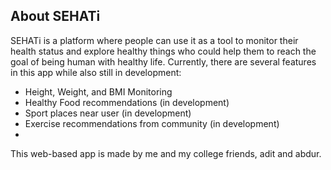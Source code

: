 ## About SEHATi

SEHATi is a platform where people can use it as a tool to monitor their health status and explore healthy things who could help them to reach the goal of being human with healthy life. Currently, there are several features in this app while also still in development:

- Height, Weight, and BMI Monitoring
- Healthy Food recommendations (in development)
- Sport places near user (in development)
- Exercise recommendations from community (in development)
- 

This web-based app is made by me and my college friends, adit and abdur.
